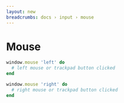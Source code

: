 ```yaml
---
layout: new
breadcrumbs: docs › input › mouse
---
```


# Mouse

```ruby
window.mouse 'left' do
  # left mouse or trackpad button clicked
end
```

```ruby
window.mouse 'right' do
  # right mouse or trackpad button clicked
end
```
